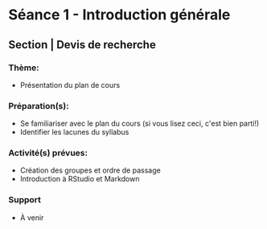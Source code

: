 # Séance 1 - Introduction générale
## Section | Devis de recherche

### Thème:
- Présentation du plan de cours

### Préparation(s):
- Se familiariser avec le plan du cours (si vous lisez ceci, c'est bien parti!)
- Identifier les lacunes du syllabus

### Activité(s) prévues:
- Création des groupes et ordre de passage
- Introduction à RStudio et Markdown

### Support
- À venir

